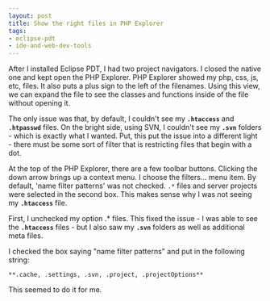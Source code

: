 ```yaml
---
layout: post
title: Show the right files in PHP Explorer
tags:
- eclipse-pdt
- ide-and-web-dev-tools
---
```

After I installed Eclipse PDT, I had two project navigators.  I closed the native one and kept open the PHP Explorer.  PHP Explorer showed my php, css, js, etc, files.  It also puts a plus sign to the left of the filenames.  Using this view, we can expand the file to see the classes and functions inside of the file without opening it.

The only issue was that, by default, I couldn't see my **`.htaccess`** and **`.htpasswd`** files.  On the bright side, using SVN, I couldn't see my **`.svn`** folders - which is exactly what I wanted.  Put, this put the issue into a different light - there must be some sort of filter that is restricting files that begin with a dot.

At the top of the PHP Explorer, there are a few toolbar buttons.  Clicking the down arrow brings up a context menu.  I choose the filters... menu item.  By default, 'name filter patterns' was not checked.  `.*` files and server projects were selected in the second box.  This makes sense why I was not seeing my **`.htaccess`** file.

First, I unchecked my option .* files.  This fixed the issue - I was able to see the **`.htaccess`** files - but I also saw my **`.svn`** folders as well as additional meta files.

I checked the box saying "name filter patterns" and put in the following string:

    **.cache, .settings, .svn, .project, .projectOptions**

This seemed to do it for me.
